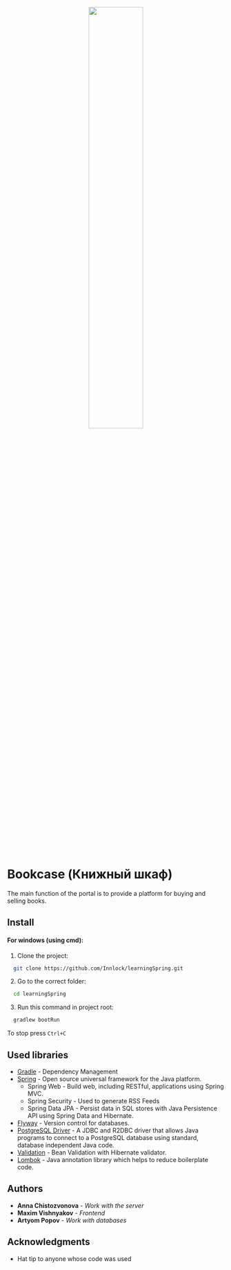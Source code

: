 <p align="center">
  <img src="https://github.com/Innlock/learningSpring/blob/main/src/pics/Books.PNG" width="50%">
</p>

# Bookcase (Книжный шкаф)

The main function of the portal is to provide a platform for buying and selling books.

## Install

#### For windows (using cmd):

1. Сlone the project:
```bash
  git clone https://github.com/Innlock/learningSpring.git
```
2. Go to the correct folder:
```bash
  cd learningSpring
```
3. Run this command in project root:
```bash
  gradlew bootRun
```

To stop press `Ctrl+C`

## Used libraries

* [Gradle](https://gradle.org/) - Dependency Management
* [Spring](https://spring.io/) - Open source universal framework for the Java platform.
  * Spring Web - Build web, including RESTful, applications using Spring MVC.
  * Spring Security - Used to generate RSS Feeds
  * Spring Data JPA - Persist data in SQL stores with Java Persistence API using Spring Data and Hibernate.
* [Flyway](https://flywaydb.org/) - Version control for databases.
* [PostgreSQL Driver](https://jdbc.postgresql.org/) - A JDBC and R2DBC driver that allows Java programs to connect to a PostgreSQL database using standard, database independent Java code.
* [Validation](https://hibernate.org/) - Bean Validation with Hibernate validator.
* [Lombok](https://projectlombok.org/) - Java annotation library which helps to reduce boilerplate code.

## Authors

* **Anna Chistozvonova** - *Work with the server*
* **Maxim Vishnyakov** - *Frontend*
* **Artyom Popov** - *Work with databases*

## Acknowledgments

* Hat tip to anyone whose code was used
